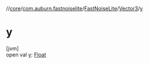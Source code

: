 //[core](../../../../index.md)/[com.auburn.fastnoiselite](../../index.md)/[FastNoiseLite](../index.md)/[Vector3](index.md)/[y](y.md)

# y

[jvm]\
open val [y](y.md): [Float](https://kotlinlang.org/api/latest/jvm/stdlib/kotlin/-float/index.html)
